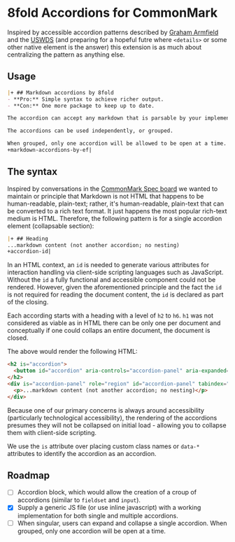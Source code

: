 # 8fold Accordions for CommonMark

Inspired by accessible accordion patterns described by [Graham Armfield](https://www.hassellinclusion.com/blog/accessible-accordion-pattern/) and the [USWDS](https://designsystem.digital.gov/components/accordion/) (and preparing for a hopeful futre where `<details>` or some other native element is the answer) this extension is as much about centralizing the pattern as anything else.

## Usage

```markdown
|+ ## Markdown accordions by 8fold
- **Pro:** Simple syntax to achieve richer output.
- **Con:** One more package to keep up to date.

The accordion can accept any markdown that is parsable by your implementation of the CommonMark processor from The PHP League.

The accordions can be used independently, or grouped.

When grouped, only one accordion will be allowed to be open at a time.
+markdown-accordions-by-ef|
```

## The syntax

Inspired by conversations in the [CommonMark Spec board](https://talk.commonmark.org/t/html-details-tag/759) we wanted to maintain or principle that Markdown is not HTML that happens to be human-readable, plain-text; rather, it's human-readable, plain-text that can be converted to a rich text format. It just happens the most popular rich-text medium is HTML. Therefore, the following pattern is for a single accordion element (collapsable section):

```markdown
|+ ## Heading
...markdown content (not another accordion; no nesting)
+accordion-id|
```

In an HTML context, an `id` is needed to generate various attributes for interaction handling via client-side scripting languages such as JavaScript. Without the `id` a fully functional and accessible component could not be rendered. However, given the aforementioned principle and the fact the `id` is not required for reading the document content, the `id` is declared as part of the closing.

Each according starts with a heading with a level of `h2` to `h6`. `h1` was not considered as viable as in HTML there can be only one per document and conceptually if one could collaps an entire document, the document is closed.

The above would render the following HTML:

```html
<h2 is="accordion">
  <button id="accordion" aria-controls="accordion-panel" aria-expanded="true">Header</button>
</h2>
<div is="accordion-panel" role="region" id="accordion-panel" tabindex="-1" aria-hidden="false" aria-labelledby="accordion">
  <p>...markdown content (not another accordion; no nesting)</p>
</div>
```

Because one of our primary concerns is always around accessibility (particularly technological accessibility), the rendering of the accordions presumes they will not be collapsed on initial load - allowing you to collapse them with client-side scripting.

We use the `is` attribute over placing custom class names or `data-*` attributes to identify the accordion as an accordion.

## Roadmap

- [ ] Accordion block, which would allow the creation of a croup of accordions (similar to `fieldset` and `input`).
- [x] Supply a generic JS file (or use inline javascript) with a working implementation for both single and multiple accordions.
- [ ] When singular, users can expand and collapse a single accordion. When grouped, only one accordion will be open at a time.
